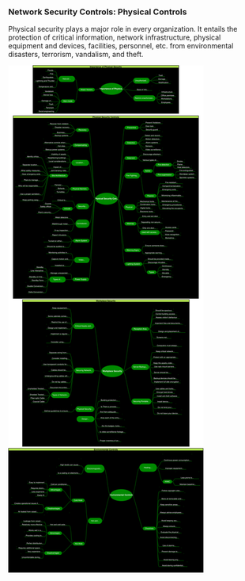 ### Network Security Controls: Physical Controls

Physical security plays a major role in every organization. It entails the protection of critical
information, network infrastructure, physical equipment and devices, facilities, personnel, etc.
from environmental disasters, terrorism, vandalism, and theft.

![Image](./Network%20Security%20Controls%20-%20Physical%20Controls.drawio.svg)